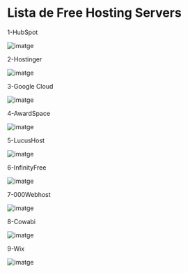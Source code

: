 # Lista de Free Hosting Servers
1-HubSpot

![imatge](https://github.com/user-attachments/assets/8f6a9955-ae56-4b8e-903d-15dd2096226c)

2-Hostinger

![imatge](https://github.com/user-attachments/assets/31abdfca-eacf-4cf9-9fc8-adafa3658036)

3-Google Cloud

![imatge](https://github.com/user-attachments/assets/adc1448e-2a50-4fe5-b273-47db71957723)

4-AwardSpace

![imatge](https://github.com/user-attachments/assets/226c1462-cddb-408e-9852-e0a8bfb086b3)

5-LucusHost

![imatge](https://github.com/user-attachments/assets/56f167f0-d42d-4970-a897-b3bb1ee03306)

6-InfinityFree

![imatge](https://github.com/user-attachments/assets/e77a52a1-aa2f-401a-b223-9b0fc0845fa6)

7-000Webhost

![imatge](https://github.com/user-attachments/assets/dee0828d-c77e-4e55-a2c6-ec1c8dde51bb)

8-Cowabi

![imatge](https://github.com/user-attachments/assets/a94ed8fe-1c10-4188-9aff-a926503d8ae4)

9-Wix

![imatge](https://github.com/user-attachments/assets/ffe5cbde-4aff-4e2e-8e1f-f0de7a29ae03)


